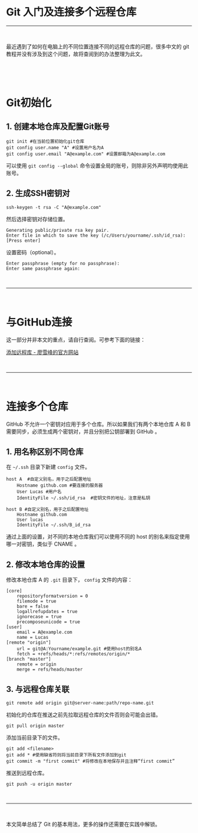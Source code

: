# Git 入门及连接多个远程仓库


---

&nbsp;&nbsp;

最近遇到了如何在电脑上的不同位置连接不同的远程仓库的问题，很多中文的 git 教程并没有涉及到这个问题，故将查阅到的办法整理为此文。

&nbsp;&nbsp;


&nbsp;&nbsp;

# Git初始化

## 1. 创建本地仓库及配置Git账号

```shell
git init #在当前位置初始化git仓库
git config user.name "A" #设置用户名为A
git config user.email "A@example.com" #设置邮箱为A@example.com
```
可以使用 `git config --global` 命令设置全局的账号，则除非另外声明均使用此账号。

## 2. 生成SSH密钥对

```shell
ssh-keygen -t rsa -C "A@example.com"
```

然后选择密钥对存储位置。

```shell
Generating public/private rsa key pair.
Enter file in which to save the key (/c/Users/yourname/.ssh/id_rsa): [Press enter]
```

设置密码（optional）。
```shell
Enter passphrase (empty for no passphrase): 
Enter same passphrase again:
```

&nbsp;&nbsp;

---

&nbsp;&nbsp;

# 与GitHub连接

这一部分并非本文的重点，请自行查阅。可参考下面的链接：

[添加远程库 - 廖雪峰的官方网站](https://www.liaoxuefeng.com/wiki/896043488029600/898732864121440)

&nbsp;&nbsp;

---

&nbsp;&nbsp;

# 连接多个仓库

GitHub 不允许一个密钥对应用于多个仓库。所以如果我们有两个本地仓库 A 和 B 需要同步，必须生成两个密钥对，并且分别把公钥部署到 GitHub 。

## 1. 用名称区别不同仓库

在 `~/.ssh` 目录下新建 `config` 文件。

```shell
host A  #自定义别名，用于之后配置地址
    Hostname github.com #要连接的服务器
    User Lucas #用户名
    IdentityFile ~/.ssh/id_rsa  #密钥文件的地址，注意是私钥

host B #自定义别名，用于之后配置地址
    Hostname github.com
    User lucas
    IdentityFile ~/.ssh/B_id_rsa
```

通过上面的设置，对不同的本地仓库我们可以使用不同的 host 的别名来指定使用哪一对密钥，类似于 CNAME 。

## 2. 修改本地仓库的设置

修改本地仓库 A 的 `.git` 目录下， `config` 文件的内容：

```shell
[core]
    repositoryformatversion = 0
    filemode = true
    bare = false
    logallrefupdates = true
    ignorecase = true
    precomposeunicode = true
[user]
    email = A@example.com
    name = Lucas
[remote "origin"]
    url = git@A:Yourname/example.git #使用host的别名A
    fetch = +refs/heads/*:refs/remotes/origin/*
[branch "master"]
    remote = origin
    merge = refs/heads/master
```

## 3. 与远程仓库关联

```shell
git remote add origin git@server-name:path/repo-name.git
```

初始化的仓库在推送之前先拉取远程仓库的文件否则会可能会出错。

```shell
git pull origin master
```

添加当前目录下的文件。

```shell
git add <filename>
git add * #使用缺省符则将当前目录下所有文件添加到git
git commit -m "first commit" #将修改在本地保存并且注释“first commit”
```

推送到远程仓库。

```shell
git push -u origin master
```

&nbsp;&nbsp;

---

&nbsp;&nbsp;

本文简单总结了 Git 的基本用法，更多的操作还需要在实践中解锁。

&nbsp;&nbsp;

&nbsp;&nbsp;
